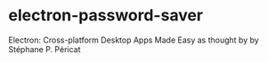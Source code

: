 # electron-password-saver
Electron: Cross-platform Desktop Apps Made Easy as thought by by Stéphane P. Péricat
